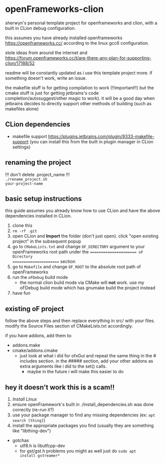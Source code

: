 # openFrameworks-clion
sherwyn's personal template project for openframeworks and clion, with a built in CLion debug configuration. 

this assumes you have already installed openframeworks https://openframeworks.cc/ according to the linux gcc6 configuration.

stole ideas from around the internet and https://forum.openframeworks.cc/t/are-there-any-plan-for-supporting-clion/17188/52

readme will be constantly updated as i use this template project more. if something doesn't work, write an issue.

the makefile stuff is for getting compilation to work (!!important!!) but the cmake stuff is just for getting jetbrains's code completion/autosuggest/other magic to work). it will be a good day when jetbrains decides to directly support other methods of building (such as makefiles alone)

## CLion dependencies
- makefile support https://plugins.jetbrains.com/plugin/9333-makefile-support (you can  install this from the built in plugin manager in CLion settings)

## renaming the project
!!! don't delete .project_name !!! <br/>
<code>./rename_project.sh your-project-name</code>

## basic setup instructions 
this guide assumes you already know how to use CLion and have the above dependencies installed in CLion.
1. clone this
2. <code>rm -rf .git</code>
3. open CLion and **Import** the folder (don't just open). click "open existing project" in the subsequent popup
4. go to <code>CMakeLists.txt</code> and change <code>OF_DIRECTORY</code> argument to your openFrameworks root path under the <code>===================== oF Directory =====================</code> section
5. go to <code>Makefile</code> and change <code>OF_ROOT</code> to the absolute root path of openFrameworks
5. run the <code>oFDebug</code> build mode
    - the normal clion build mode via CMake will **not** work. use my oFDebug build mode which has gnumake build the project instead
6.  have fun

## existing oF project
follow the above steps and then replace everything in src/ with your files. modify the Source Files section of CMakeLists.txt accordingly. 

if you have addons, add them to:
  - addons.make
  - cmake/addons.cmake
    - just look at what i did for ofxGui and repeat the same thing in the # includes section. in the ##### section, add your other addons as extra arguments like i did to the set() calls.
      - maybe in the future i will make this easier to do

## hey it doesn't work this is a scam!!
1. *Install Linux*
2. ensure openFramework's built in ./install_dependencies.sh was done correctly (re-run it?)
3. use your package manager to find any missing dependencies (ex: <code>apt search [thing]</code>)
4. install the appropriate packages you find (usually they are something like "libthing-dev") 
  - gotchas 
    - utf8.h is libutfcpp-dev
    - for gst/gst.h problems you might as well just do <code>sudo apt install gstreamer*</code>
